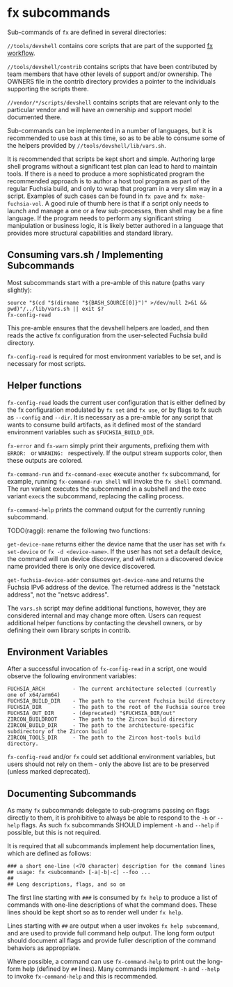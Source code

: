 # fx subcommands

Sub-commands of `fx` are defined in several directories:

`//tools/devshell` contains core scripts that are part of the supported [fx
workflow](/docs/development/workflows/fx.md).

`//tools/devshell/contrib` contains scripts that have been contributed by
team members that have other levels of support and/or ownership. The OWNERS
file in the contrib directory provides a pointer to the individuals
supporting the scripts there.

`//vendor/*/scripts/devshell` contains scripts that are relevant only to the
particular vendor and will have an ownership and support model documented
there.

Sub-commands can be implemented in a number of languages, but it is
recommended to use `bash` at this time, so as to be able to consume some of
the helpers provided by `//tools/devshell/lib/vars.sh`.

It is recommended that scripts be kept short and simple. Authoring large
shell programs without a significant test plan can lead to hard to maintain
tools. If there is a need to produce a more sophisticated program the
recommended approach is to author a host tool program as part of the regular
Fuchsia build, and only to wrap that program in a very slim way in a script.
Examples of such cases can be found in `fx pave` and `fx make-fuchsia-vol`. A
good rule of thumb here is that if a script only needs to launch and manage a
one or a few sub-processes, then shell may be a fine language. If the program
needs to perform any significant string manipulation or business logic, it is
likely better authored in a language that provides more structural
capabilities and standard library.

## Consuming vars.sh / Implementing Subcommands

Most subcommands start with a pre-amble of this nature (paths vary slightly):

```
source "$(cd "$(dirname "${BASH_SOURCE[0]}")" >/dev/null 2>&1 && pwd)"/../lib/vars.sh || exit $?
fx-config-read
```

This pre-amble ensures that the devshell helpers are loaded, and then reads
the active fx configuration from the user-selected Fuchsia build directory.

`fx-config-read` is required for most environment variables to be set, and is
necessary for most scripts.

## Helper functions

`fx-config-read` loads the current user configuration that is either defined
by the fx configuration modulated by `fx set` and `fx use`, or by flags to fx
such as `--config` and `--dir`. It is necessary as a pre-amble for any script
that wants to consume build artifacts, as it defined most of the standard
environment variables such as `$FUCHSIA_BUILD_DIR`.

`fx-error` and `fx-warn` simply print their arguments, prefixing them with
`ERROR: ` or `WARNING: ` respectively. If the output stream supports color,
then these outputs are colored.

`fx-command-run` and `fx-command-exec` execute another `fx` subcommand, for
example, running `fx-command-run shell` will invoke the `fx shell` command.
The run variant executes the subcommand in a subshell and the exec variant
`exec`s the subcommand, replacing the calling process.

`fx-command-help` prints the command output for the currently running
subcommand.

TODO(raggi): rename the following two functions:

`get-device-name` returns either the device name that the user has set with
`fx set-device` or `fx -d <device-name>`. If the user has not set a default
device, the command will run device discovery, and will return a discovered
device name provided there is only one device discovered.

`get-fuchsia-device-addr` consumes `get-device-name` and returns the Fuchsia
IPv6 address of the device. The returned address is the "netstack address",
not the "netsvc address".

The `vars.sh` script may define additional functions, however, they are
considered internal and may change more often. Users can request additional
helper functions by contacting the devshell owners, or by defining their own
library scripts in contrib.

## Environment Variables

After a successful invocation of `fx-config-read` in a script, one would observe the following environment variables:

```
FUCHSIA_ARCH         - The current architecture selected (currently one of x64/arm64)
FUCHSIA_BUILD_DIR    - The path to the current Fuchsia build directory
FUCHSIA_DIR          - The path to the root of the Fuchsia source tree
FUCHSIA_OUT_DIR      - (deprecated) "$FUCHSIA_DIR/out"
ZIRCON_BUILDROOT     - The path to the Zircon build directory
ZIRCON_BUILD_DIR     - The path to the architecture-specific subdirectory of the Zircon build
ZIRCON_TOOLS_DIR     - The path to the Zircon host-tools build directory.
```

`fx-config-read` and/or `fx` could set additional environment variables, but
users should not rely on them - only the above list are to be preserved
(unless marked deprecated).

## Documenting Subcommands

As many `fx` subcommands delegate to sub-programs passing on flags directly
to them, it is prohibitive to always be able to respond to the `-h` or
`--help` flags. As such `fx` subcommands SHOULD implement `-h` and `--help`
if possible, but this is not required.

It is required that all subcommands implement help documentation lines, which
are defined as follows:

```
### a short one-line (<70 character) description for the command lines
## usage: fx <subcommand> [-a|-b|-c] --foo ...
##
## Long descriptions, flags, and so on
```

The first line starting with `###` is consumed by `fx help` to produce a list
of commands with one-line descriptions of what the command does. These lines
should be kept short so as to render well under `fx help`.

Lines starting with `##` are output when a user invokes `fx help subcommand`,
and are used to provide full command help output. The long form output should
document all flags and provide fuller description of the command behaviors as
appropriate.

Where possible, a command can use `fx-command-help` to print out the
long-form help (defined by `##` lines). Many commands implement `-h` and
`--help` to invoke `fx-command-help` and this is recommended.
